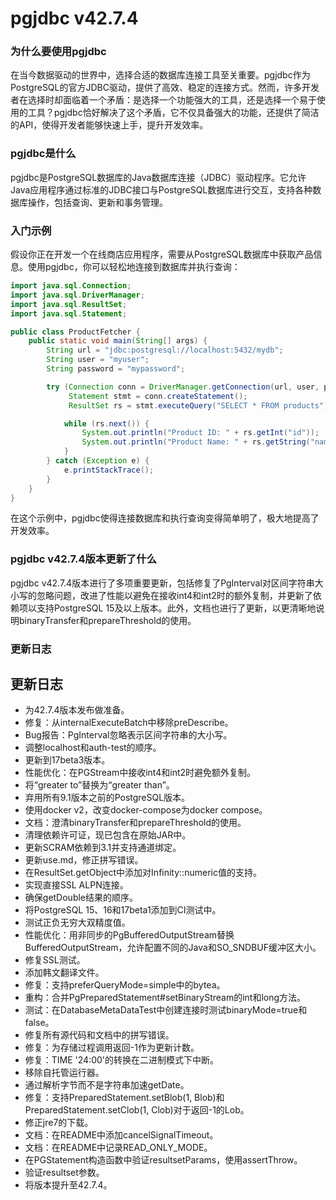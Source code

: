 # pgjdbc v42.7.4
### 为什么要使用pgjdbc

在当今数据驱动的世界中，选择合适的数据库连接工具至关重要。pgjdbc作为PostgreSQL的官方JDBC驱动，提供了高效、稳定的连接方式。然而，许多开发者在选择时却面临着一个矛盾：是选择一个功能强大的工具，还是选择一个易于使用的工具？pgjdbc恰好解决了这个矛盾，它不仅具备强大的功能，还提供了简洁的API，使得开发者能够快速上手，提升开发效率。

### pgjdbc是什么

pgjdbc是PostgreSQL数据库的Java数据库连接（JDBC）驱动程序。它允许Java应用程序通过标准的JDBC接口与PostgreSQL数据库进行交互，支持各种数据库操作，包括查询、更新和事务管理。

### 入门示例

假设你正在开发一个在线商店应用程序，需要从PostgreSQL数据库中获取产品信息。使用pgjdbc，你可以轻松地连接到数据库并执行查询：

```java
import java.sql.Connection;
import java.sql.DriverManager;
import java.sql.ResultSet;
import java.sql.Statement;

public class ProductFetcher {
    public static void main(String[] args) {
        String url = "jdbc:postgresql://localhost:5432/mydb";
        String user = "myuser";
        String password = "mypassword";

        try (Connection conn = DriverManager.getConnection(url, user, password);
             Statement stmt = conn.createStatement();
             ResultSet rs = stmt.executeQuery("SELECT * FROM products")) {

            while (rs.next()) {
                System.out.println("Product ID: " + rs.getInt("id"));
                System.out.println("Product Name: " + rs.getString("name"));
            }
        } catch (Exception e) {
            e.printStackTrace();
        }
    }
}
```

在这个示例中，pgjdbc使得连接数据库和执行查询变得简单明了，极大地提高了开发效率。

### pgjdbc v42.7.4版本更新了什么

pgjdbc v42.7.4版本进行了多项重要更新，包括修复了PgInterval对区间字符串大小写的忽略问题，改进了性能以避免在接收int4和int2时的额外复制，并更新了依赖项以支持PostgreSQL 15及以上版本。此外，文档也进行了更新，以更清晰地说明binaryTransfer和prepareThreshold的使用。

### 更新日志

## 更新日志

- 为42.7.4版本发布做准备。
- 修复：从internalExecuteBatch中移除preDescribe。
- Bug报告：PgInterval忽略表示区间字符串的大小写。
- 调整localhost和auth-test的顺序。
- 更新到17beta3版本。
- 性能优化：在PGStream中接收int4和int2时避免额外复制。
- 将“greater to”替换为“greater than”。
- 弃用所有9.1版本之前的PostgreSQL版本。
- 使用docker v2，改变docker-compose为docker compose。
- 文档：澄清binaryTransfer和prepareThreshold的使用。
- 清理依赖许可证，现已包含在原始JAR中。
- 更新SCRAM依赖到3.1并支持通道绑定。
- 更新use.md，修正拼写错误。
- 在ResultSet.getObject中添加对Infinity::numeric值的支持。
- 实现直接SSL ALPN连接。
- 确保getDouble结果的顺序。
- 将PostgreSQL 15、16和17beta1添加到CI测试中。
- 测试正负无穷大双精度值。
- 性能优化：用非同步的PgBufferedOutputStream替换BufferedOutputStream，允许配置不同的Java和SO_SNDBUF缓冲区大小。
- 修复SSL测试。
- 添加韩文翻译文件。
- 修复：支持preferQueryMode=simple中的bytea。
- 重构：合并PgPreparedStatement#setBinaryStream的int和long方法。
- 测试：在DatabaseMetaDataTest中创建连接时测试binaryMode=true和false。
- 修复所有源代码和文档中的拼写错误。
- 修复：为存储过程调用返回-1作为更新计数。
- 修复：TIME '24:00'的转换在二进制模式下中断。
- 移除自托管运行器。
- 通过解析字节而不是字符串加速getDate。
- 修复：支持PreparedStatement.setBlob(1, Blob)和PreparedStatement.setClob(1, Clob)对于返回-1的Lob。
- 修正jre7的下载。
- 文档：在README中添加cancelSignalTimeout。
- 文档：在README中记录READ_ONLY_MODE。
- 在PGStatement构造函数中验证resultsetParams，使用assertThrow。
- 验证resultset参数。
- 将版本提升至42.7.4。